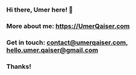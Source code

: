 ### Hi there, Umer here! 👋
### More about me: https://UmerQaiser.com
### Get in touch: contact@umerqaiser.com, hello.umer.qaiser@gmail.com
### Thanks!

<!--
**Umer-Qaiser/Umer-Qaiser** is a ✨ _special_ ✨ repository because its `README.md` (this file) appears on your GitHub profile.

Here are some ideas to get you started:

- 🔭 I’m currently working on ...
- 🌱 I’m currently learning ...
- 👯 I’m looking to collaborate on ...
- 🤔 I’m looking for help with ...
- 💬 Ask me about ...
- 📫 How to reach me: ...
- 😄 Pronouns: ...
- ⚡ Fun fact: ...
-->
